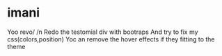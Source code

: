 # imani
Yoo revo/ /n
Redo the testomial div with bootraps
And try to fix my css(colors,position)
Yoc an remove the hover effects if they fitting to the theme

